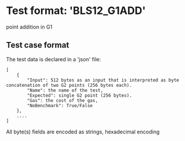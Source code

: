 # Test format: 'BLS12_G1ADD'

point addition in G1

## Test case format

The test data is declared in a 'json' file:

```
[
    {
        "Input": 512 bytes as an input that is interpreted as byte concatenation of two G2 points (256 bytes each). 
        "Name": the name of the test,
        "Expected": single G2 point (256 bytes).
        "Gas": the cost of the gas,
        "NoBenchmark": True/False
    },
    ....
]
```

All byte(s) fields are encoded as strings, hexadecimal encoding
